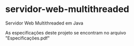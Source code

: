 # servidor-web-multithreaded

Servidor Web Multithreaded em Java

As especificações deste projeto se encontram no arquivo "Especificações.pdf"

